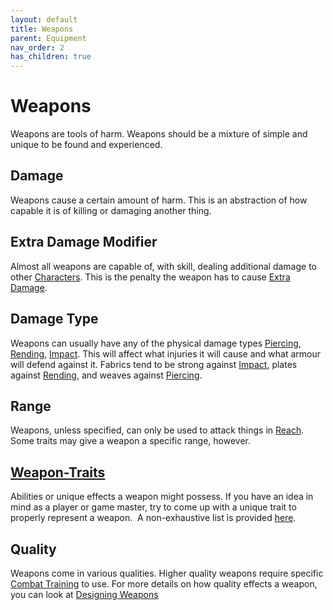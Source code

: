```yaml
---
layout: default
title: Weapons
parent: Equipment
nav_order: 2
has_children: true
---
```

# Weapons
Weapons are tools of harm. Weapons should be a mixture of simple and unique to be found and experienced.

## Damage
Weapons cause a certain amount of harm. This is an abstraction of how capable it is of killing or damaging another thing.

## Extra Damage Modifier
Almost all weapons are capable of, with skill, dealing additional damage to other [Characters](Game/Core/Terminology#Character). This is the penalty the weapon has to cause [Extra Damage](Game/Core/Attacks#Extra%20Damage).

## Damage Type
Weapons can usually have any of the physical damage types [Piercing](Injury#Piercing), [Rending](Injury#Rending), [Impact](Injury#Impact). This will affect what injuries it will cause and what armour will defend against it. Fabrics tend to be strong against [Impact](Injury#Impact), plates against [Rending](Injury#Rending), and weaves against [Piercing](Injury#Piercing). 

## Range
Weapons, unless specified, can only be used to attack things in [Reach](Movement#Reach). Some traits may give a weapon a specific range, however.



## [Weapon-Traits](Weapon-Traits)
Abilities or unique effects a weapon might possess. If you have an idea in mind as a player or game master, try to come up with a unique trait to properly represent a weapon.  A non-exhaustive list is provided [here](Weapon-Traits). 

## Quality
Weapons come in various qualities. Higher quality weapons require specific [Combat Training](Combat-Training) to use. For more details on how quality effects a weapon, you can look at [Designing Weapons](Designing-Weapons#Quality)

